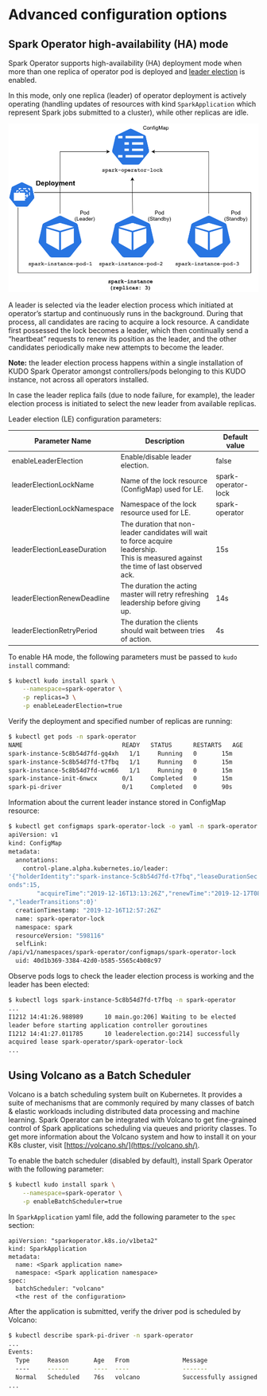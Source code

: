 # Advanced configuration options

## Spark Operator high-availability (HA) mode

Spark Operator supports high-availability (HA) deployment mode when more than one replica of operator pod is deployed and [leader election](https://en.wikipedia.org/wiki/Leader_election) is enabled. 

In this mode, only one replica (leader) of operator deployment is actively operating 
(handling updates of resources with kind `SparkApplication` which represent Spark jobs submitted to a cluster), while other replicas are idle.

![](resources/img/ha.png)

A leader is selected via the leader election process which initiated at operator’s startup and continuously runs in the background. During that process, all candidates are racing to acquire a lock resource. A candidate first possessed the lock becomes a leader, which then continually send a “heartbeat” requests to renew its position as the leader, and the other candidates periodically make new attempts to become the leader.

**Note:** the leader election process happens within a single installation of KUDO Spark Operator amongst controllers/pods belonging to this KUDO instance, not across all operators installed.

In case the leader replica fails (due to node failure, for example), the leader election process is initiated to select the new leader from available replicas.

Leader election (LE) configuration parameters:

| Parameter Name                | Description                                                                                                                               | Default value    	|
|-----------------------------	|--------------------------------------------------------------------------------------------------------------------------------------------	|---------------------	|
| enableLeaderElection        	| Enable/disable leader election.                                                                                                            	| false               	|
| leaderElectionLockName      	| Name of the lock resource (ConfigMap) used for LE.                                                                                         	| spark-operator-lock 	|
| leaderElectionLockNamespace 	| Namespace of the lock resource used for LE.                                                                                                	| spark-operator      	|
| leaderElectionLeaseDuration 	| The duration that non-leader candidates will wait to force acquire leadership. <br>This is measured against the time of last observed ack. 	| 15s                 	|
| leaderElectionRenewDeadline 	| The duration the acting master will retry refreshing leadership before giving up.                                                          	| 14s                 	|
| leaderElectionRetryPeriod   	| The duration the clients should wait between tries of action.                                                                              	| 4s                  	|

To enable HA mode, the following parameters must be passed to `kudo install` command:
```bash
$ kubectl kudo install spark \
    --namespace=spark-operator \
    -p replicas=3 \
    -p enableLeaderElection=true

```

Verify the deployment and specified number of replicas are running:
```bash
$ kubectl get pods -n spark-operator                  
NAME                          	READY   STATUS  	RESTARTS   AGE
spark-instance-5c8b54d7fd-gq4xh   1/1     Running 	0      	15m
spark-instance-5c8b54d7fd-t7fbq   1/1     Running 	0      	15m
spark-instance-5c8b54d7fd-wcm66   1/1     Running 	0      	15m
spark-instance-init-6nwcx     	0/1     Completed   0      	15m
spark-pi-driver               	0/1     Completed   0      	90s
```

Information about the current leader instance stored in ConfigMap resource:
```bash
$ kubectl get configmaps spark-operator-lock -o yaml -n spark-operator
apiVersion: v1
kind: ConfigMap
metadata:
  annotations:
    control-plane.alpha.kubernetes.io/leader: 
'{"holderIdentity":"spark-instance-5c8b54d7fd-t7fbq","leaseDurationSec
onds":15,
        "acquireTime":"2019-12-16T13:13:26Z","renewTime":"2019-12-17T08:38:03Z
","leaderTransitions":0}'
  creationTimestamp: "2019-12-16T12:57:26Z"
  name: spark-operator-lock
  namespace: spark
  resourceVersion: "598116"
  selfLink: 
/api/v1/namespaces/spark-operator/configmaps/spark-operator-lock
  uid: 40d1b369-3384-42d0-b585-5565c4b08c97
```

Observe pods logs to check the leader election process is working and the leader has been elected:
```bash
$ kubectl logs spark-instance-5c8b54d7fd-t7fbq -n spark-operator
...
I1212 14:41:26.988989      10 main.go:206] Waiting to be elected 
leader before starting application controller goroutines
I1212 14:41:27.011785      10 leaderelection.go:214] successfully 
acquired lease spark-operator/spark-operator-lock
...

```

## Using Volcano as a Batch Scheduler

Volcano is a batch scheduling system built on Kubernetes. It provides a suite of mechanisms that are commonly required by many classes of batch & elastic workloads including distributed data processing and machine learning. Spark Operator can be integrated with Volcano to get fine-grained control of Spark applications scheduling via queues and priority classes. To get more information about the Volcano system and how to install it on your K8s cluster, visit [https://volcano.sh/](https://volcano.sh/).

To enable the batch scheduler (disabled by default), install Spark Operator with the following parameter:

```bash
$ kubectl kudo install spark \
    --namespace=spark-operator \
    -p enableBatchScheduler=true
```
In `SparkApplication` yaml file, add the following parameter to the `spec` section:
```
apiVersion: "sparkoperator.k8s.io/v1beta2"
kind: SparkApplication
metadata:
  name: <Spark application name>
  namespace: <Spark application namespace>
spec:
  batchScheduler: "volcano"
  <the rest of the configuration>
```
After the application is submitted, verify the driver pod is scheduled by Volcano:

```bash
$ kubectl describe spark-pi-driver -n spark-operator
...
Events:
  Type     Reason       Age   From               Message
  ----     ------       ----  ----               -------
  Normal   Scheduled    76s   volcano            Successfully assigned spark-operator/spark-pi-driver to <node-name>
...
```
